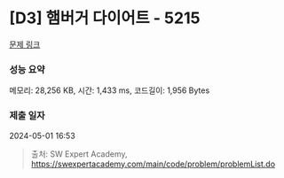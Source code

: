 # [D3] 햄버거 다이어트 - 5215 

[문제 링크](https://swexpertacademy.com/main/code/problem/problemDetail.do?contestProbId=AWT-lPB6dHUDFAVT) 

### 성능 요약

메모리: 28,256 KB, 시간: 1,433 ms, 코드길이: 1,956 Bytes

### 제출 일자

2024-05-01 16:53



> 출처: SW Expert Academy, https://swexpertacademy.com/main/code/problem/problemList.do